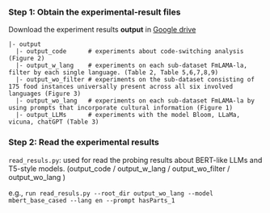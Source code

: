 ### Step 1: Obtain the experimental-result files
Download the experiment results **output** in [Google drive](https://drive.google.com/drive/folders/1lBoYEPafbZHwVYn6u7Em3O5yKM405iRP?usp=sharing)


```
|- output
  |- output_code      # experiments about code-switching analysis (Figure 2)
  |- output_w_lang    # experiments on each sub-dataset FmLAMA-la, filter by each single language. (Table 2, Table 5,6,7,8,9) 
  |- output_wo_filter # experiments on the sub-dataset consisting of 175 food instances universally present across all six involved languages (Figure 3)    
  |- output_wo_lang   # experiments on each sub-dataset FmLAMA-la by using prompts that incorporate cultural information (Figure 1)
  |- output_LLMs      # experiments with the model Bloom, LLaMa, vicuna, chatGPT (Table 3)
```

### Step 2: Read the experimental results

`read_resuls.py`: used for read the probing results about BERT-like LLMs and T5-style models. (output_code / output_w_lang / output_wo_filter / output_wo_lang )

e.g., `run read_resuls.py --root_dir output_wo_lang --model mbert_base_cased --lang en --prompt hasParts_1`


